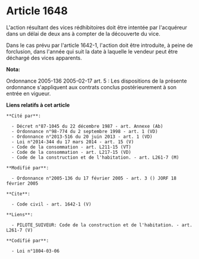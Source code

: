 # Article 1648

L'action résultant des vices rédhibitoires doit être intentée par l'acquéreur dans un délai de deux ans à compter de la
découverte du vice. 

Dans le cas prévu par l'article 1642-1, l'action doit être introduite, à peine de forclusion, dans l'année qui suit la date à
laquelle le vendeur peut être déchargé des vices apparents.

**Nota:**

Ordonnance 2005-136 2005-02-17 art. 5 : Les dispositions de la présente ordonnance s'appliquent aux contrats conclus
postérieurement à son entrée en vigueur.

**Liens relatifs à cet article**

	**Cité par**:

	  - Décret n°87-1045 du 22 décembre 1987 - art. Annexe (Ab)
	  - Ordonnance n°98-774 du 2 septembre 1998 - art. 1 (VD)
	  - Ordonnance n°2013-516 du 20 juin 2013 - art. 1 (VD)
	  - Loi n°2014-344 du 17 mars 2014 - art. 15 (V)
	  - Code de la consommation - art. L211-15 (VT)
	  - Code de la consommation - art. L217-15 (VD)
	  - Code de la construction et de l'habitation. - art. L261-7 (M)

	**Modifié par**:

	  - Ordonnance n°2005-136 du 17 février 2005 - art. 3 () JORF 18 février 2005

	**Cite**:

	  - Code civil - art. 1642-1 (V)

	**Liens**:

	  - PILOTE_SUIVEUR: Code de la construction et de l'habitation. - art. L261-7 (V)

	**Codifié par**:

	  - Loi n°1804-03-06
